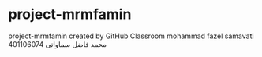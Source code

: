 # project-mrmfamin
project-mrmfamin created by GitHub Classroom
mohammad fazel samavati
محمد فاضل سماواتی
401106074
